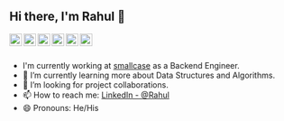 ## Hi there, I'm Rahul 👋

<a href="https://twitter.com/rahulgoyal911">
  <img align="left" alt="Rahul's Twitter" width="22px" src="https://cdn.jsdelivr.net/npm/simple-icons@v3/icons/twitter.svg" />
</a>
<a href="https://www.linkedin.com/in/rahulgoyal911/">
  <img align="left" alt="Rahul's Linkdein" width="22px" src="https://cdn.jsdelivr.net/npm/simple-icons@v3/icons/linkedin.svg" />
</a>
<a href="https://github.com/rahulgoyal911">
  <img align="left" alt="Rahul's Github" width="22px" src="https://cdn.jsdelivr.net/npm/simple-icons@v3/icons/github.svg" />
</a>
<a href="https://www.instagram.com/rahulgoyal911/">
  <img align="left" alt="Rahul's Instagram" width="22px" src="https://cdn.jsdelivr.net/npm/simple-icons@v3/icons/instagram.svg" />
</a>
<a href="https://www.facebook.com/goyal.rahul123">
  <img align="left" alt="Rahul's Facebook" width="22px" src="https://cdn.jsdelivr.net/npm/simple-icons@v3/icons/facebook.svg" />
</a>
<a href="https://medium.com/@rahulgoyal911/">
  <img align="left" alt="Rahul's Medium" width="22px" src="https://cdn.jsdelivr.net/npm/simple-icons@v3/icons/medium.svg" />
</a>
<br/>
<br/>



- I'm currently working at [smallcase](https://smallcase.com) as a Backend Engineer.  
- 🌱 I’m currently learning more about Data Structures and Algorithms.
- 🤔 I’m looking for project collaborations.
- 📫 How to reach me: [LinkedIn - @Rahul](https://www.linkedin.com/in/yashank18/)
- 😄 Pronouns: He/His
